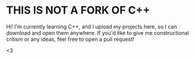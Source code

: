 # THIS IS NOT A FORK OF C++

Hi! I'm currently learning C++, and I upload my projects here, so I can download and open them anywhere.
If you'd like to give me constructional critism or any ideas, feel free to open a pull request!

<3
